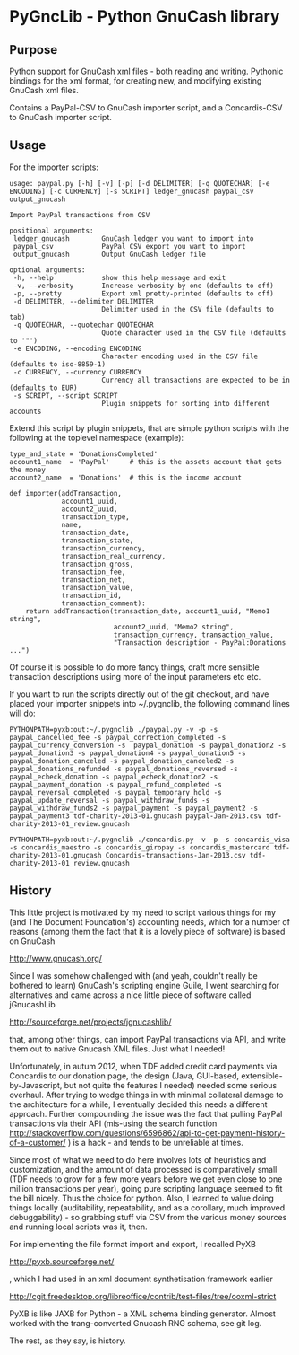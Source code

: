 PyGncLib - Python GnuCash library
=================================

Purpose
-------

Python support for GnuCash xml files - both reading and
writing. Pythonic bindings for the xml format, for creating new, and
modifying existing GnuCash xml files.

Contains a PayPal-CSV to GnuCash importer script, and a Concardis-CSV
to GnuCash importer script.

Usage
-----

For the importer scripts:

    usage: paypal.py [-h] [-v] [-p] [-d DELIMITER] [-q QUOTECHAR] [-e ENCODING] [-c CURRENCY] [-s SCRIPT] ledger_gnucash paypal_csv output_gnucash
    
    Import PayPal transactions from CSV
    
    positional arguments:
     ledger_gnucash        GnuCash ledger you want to import into
     paypal_csv            PayPal CSV export you want to import
     output_gnucash        Output GnuCash ledger file
    
    optional arguments:
     -h, --help            show this help message and exit
     -v, --verbosity       Increase verbosity by one (defaults to off)
     -p, --pretty          Export xml pretty-printed (defaults to off)
     -d DELIMITER, --delimiter DELIMITER
                           Delimiter used in the CSV file (defaults to tab)
     -q QUOTECHAR, --quotechar QUOTECHAR
                           Quote character used in the CSV file (defaults to '"')
     -e ENCODING, --encoding ENCODING
                           Character encoding used in the CSV file (defaults to iso-8859-1)
     -c CURRENCY, --currency CURRENCY
                           Currency all transactions are expected to be in (defaults to EUR)
     -s SCRIPT, --script SCRIPT
                           Plugin snippets for sorting into different accounts
    
Extend this script by plugin snippets, that are simple python scripts with the following at the toplevel namespace (example):

    type_and_state = 'DonationsCompleted'
    account1_name  = 'PayPal'     # this is the assets account that gets the money
    account2_name  = 'Donations'  # this is the income account
    
    def importer(addTransaction,
                 account1_uuid,
       			 account2_uuid,
    			 transaction_type,
    			 name,
                 transaction_date,
    			 transaction_state,
    			 transaction_currency,
    			 transaction_real_currency,
    			 transaction_gross,
                 transaction_fee,
    			 transaction_net,
    			 transaction_value,
    			 transaction_id,
    			 transaction_comment):
    	return addTransaction(transaction_date, account1_uuid, "Memo1 string",
                              account2_uuid, "Memo2 string",
                              transaction_currency, transaction_value,
                              "Transaction description - PayPal:Donations ...")

Of course it is possible to do more fancy things, craft more sensible
transaction descriptions using more of the input parameters etc etc.

If you want to run the scripts directly out of the git checkout, and
have placed your importer snippets into ~/.pygnclib, the following
command lines will do:

    PYTHONPATH=pyxb:out:~/.pygnclib ./paypal.py -v -p -s paypal_cancelled_fee -s paypal_correction_completed -s paypal_currency_conversion -s  paypal_donation -s paypal_donation2 -s paypal_donation3 -s paypal_donation4 -s paypal_donation5 -s paypal_donation_canceled -s paypal_donation_canceled2 -s paypal_donations_refunded -s paypal_donations_reversed -s paypal_echeck_donation -s paypal_echeck_donation2 -s paypal_payment_donation -s paypal_refund_completed -s paypal_reversal_completed -s paypal_temporary_hold -s paypal_update_reversal -s paypal_withdraw_funds -s paypal_withdraw_funds2 -s paypal_payment -s paypal_payment2 -s paypal_payment3 tdf-charity-2013-01.gnucash paypal-Jan-2013.csv tdf-charity-2013-01_review.gnucash

    PYTHONPATH=pyxb:out:~/.pygnclib ./concardis.py -v -p -s concardis_visa -s concardis_maestro -s concardis_giropay -s concardis_mastercard tdf-charity-2013-01.gnucash Concardis-transactions-Jan-2013.csv tdf-charity-2013-01_review.gnucash


History
-------

This little project is motivated by my need to script various things
for my (and The Document Foundation's) accounting needs, which for a
number of reasons (among them the fact that it is a lovely piece of
software) is based on GnuCash

 http://www.gnucash.org/

Since I was somehow challenged with (and yeah, couldn't really be
bothered to learn) GnuCash's scripting engine Guile, I went searching
for alternatives and came across a nice little piece of software
called jGnucashLib

 http://sourceforge.net/projects/jgnucashlib/

that, among other things, can import PayPal transactions via API, and
write them out to native Gnucash XML files. Just what I needed!

Unfortunately, in autum 2012, when TDF added credit card payments via
Concardis to our donation page, the design (Java, GUI-based,
extensible-by-Javascript, but not quite the features I needed) needed
some serious overhaul. After trying to wedge things in with minimal
collateral damage to the architecture for a while, I eventually
decided this needs a different approach. Further compounding the issue
was the fact that pulling PayPal transactions via their API (mis-using
the search function
http://stackoverflow.com/questions/6596862/api-to-get-payment-history-of-a-customer/
) is a hack - and tends to be unreliable at times.

Since most of what we need to do here involves lots of heuristics and
customization, and the amount of data processed is comparatively small
(TDF needs to grow for a few more years before we get even close to
one million transactions per year), going pure scripting language
seemed to fit the bill nicely. Thus the choice for python. Also, I
learned to value doing things locally (auditability, repeatability,
and as a corollary, much improved debuggability) - so grabbing stuff
via CSV from the various money sources and running local scripts was
it, then.

For implementing the file format import and export, I recalled PyXB

 http://pyxb.sourceforge.net/

, which I had used in an xml document synthetisation framework earlier

 http://cgit.freedesktop.org/libreoffice/contrib/test-files/tree/ooxml-strict

PyXB is like JAXB for Python - a XML schema binding generator. Almost
worked with the trang-converted Gnucash RNG schema, see git log.

The rest, as they say, is history.

